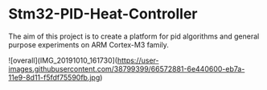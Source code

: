 # Stm32-PID-Heat-Controller
The aim of this project is to create a platform for pid algorithms and general purpose experiments on ARM Cortex-M3 family.

![overall](IMG_20191010_161730](https://user-images.githubusercontent.com/38799399/66572881-6e440600-eb7a-11e9-8d11-f5fdf75590fb.jpg)
